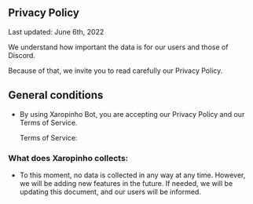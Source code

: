 ## Privacy Policy

Last updated: June 6th, 2022

We understand how important the data is for our users and those of Discord.

Because of that, we invite you to read carefully our Privacy Policy.

## General conditions

* By using Xaropinho Bot, you are accepting our Privacy Policy and our Terms of Service.

	Terms of Service: 

### What does Xaropinho collects:

 * To this moment, no data is collected in any way at any time. However, we will be adding new features in the future. If needed, we will be updating this document, and our users will be informed.

